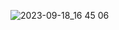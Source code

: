 ![2023-09-18_16 45 06](https://github.com/imvickykumar999/TLauncher-Minecraft/assets/50515418/19952474-b5ba-4971-8b39-77d82ffd0e88)

